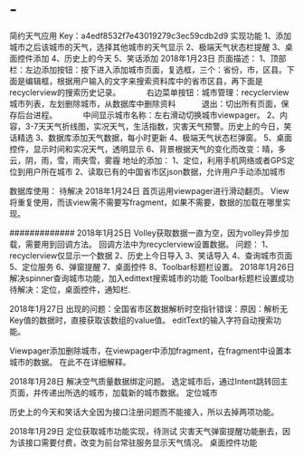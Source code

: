 # -
简约天气应用
Key：a4edf8532f7e43019279c3ec59cdb2d9
实现功能
1、添加城市之后该城市的天气，选择其他城市的天气显示
2、极端天气状态栏提醒
3、桌面控件添加
4、历史上的今天
5、笑话添加
2018年1月23日
页面描述：
1、顶部栏：左边添加按钮：按下进入添加城市页面，复选框，三个：省份，市，区县。下面是编辑框，根据用户输入的文字来搜索资料库中的省市区县，再下面是recyclerview的搜索历史记录。
　　　右边菜单按钮：城市管理：recyclerview城市列表，左划删除城市，从数据库中删除资料
　　　退出：切出所有页面，保存后台进程。
　　　中间显示城市名称：左右滑动切换城市viewpager。
2、内容，3-7天天气折线图，实况天气，生活指数，灾害天气预警。历史上的今日，笑话精选
3、数据库添加天气数据，每小时更新
4、极端天气状态栏弹窗。
5、桌面控件，显示时间和实况天气，透明显示
6、背景根据天气的变化而改变：晴，多云，阴，雨，雪，雨夹雪，雾霾
地址的添加：
1、定位，利用手机网络或者GPS定位到用户所在城市
2、读取已有的中国省市区json数据，允许用户手动添加城市

数据库使用：
待解决
2018年1月24日
首页运用viewpager进行滑动翻页。
View将重复使用，而该view需不需要写fragment，如果不需要，数据的加载在哪里实现。


#############
2018年1月25日
Volley获取数据一直为空，因为volley异步加载，需要用到回调方法。
回调方法中为recyclerview设置数据。
问题：
1、recyclerview仅显示一个数据
2、历史上今日导入
3、笑话导入
4、查询城市页面
5、定位服务
6、弹窗提醒
7、桌面控件
8、Toolbar标题栏设置。
2018年1月26日
解决spinner查询城市功能，加入edittext搜索城市的功能
Toolbar标题栏设置成功
待解决：定位，桌面控件，通知栏.

2018年1月27日
出现的问题：全国省市区数据解析时空指针错误：原因：解析无Key值的数据时，直接获取该数组的value值。
editText的输入字符自动搜索功能。

Viewpager添加删除城市，在viewpager中添加fragment，在fragment中设置本城市的数据。
在此不在详细解释。

2018年1月28日
解决空气质量数据绑定问题。
选定城市后，通过Intent跳转回主页面，并传递出所选的城市，加载新的城市数据。
定位城市

历史上的今天和笑话大全因为接口注册问题而不能接入，所以去掉两项功能。

2018年1月29日
定位获取城市功能实现，待测试
灾害天气弹窗提醒功能删去，因为该接口需要付费，改变为前台常驻服务显示天气情况。
桌面控件功能